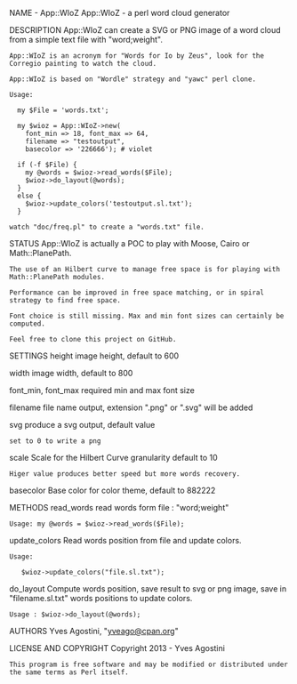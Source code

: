 NAME - App::WIoZ
    App::WIoZ - a perl word cloud generator

DESCRIPTION
    App::WIoZ can create a SVG or PNG image of a word cloud from a simple
    text file with "word;weight".

    App::WIoZ is an acronym for "Words for Io by Zeus", look for the
    Corregio painting to watch the cloud.

    App::WIoZ is based on "Wordle" strategy and "yawc" perl clone.

    Usage:

      my $File = 'words.txt';

      my $wioz = App::WIoZ->new(
        font_min => 18, font_max => 64,
        filename => "testoutput",
        basecolor => '226666'); # violet

      if (-f $File) {
        my @words = $wioz->read_words($File);
        $wioz->do_layout(@words);
      }
      else {
        $wioz->update_colors('testoutput.sl.txt');
      }

    watch "doc/freq.pl" to create a "words.txt" file.

STATUS
    App::WIoZ is actually a POC to play with Moose, Cairo or
    Math::PlanePath.

    The use of an Hilbert curve to manage free space is for playing with
    Math::PlanePath modules.

    Performance can be improved in free space matching, or in spiral
    strategy to find free space.

    Font choice is still missing. Max and min font sizes can certainly be
    computed.

    Feel free to clone this project on GitHub.

SETTINGS
  height
    image height, default to 600

  width
    image width, default to 800

  font_min, font_max
    required min and max font size

  filename
    file name output, extension ".png" or ".svg" will be added

  svg
    produce a svg output, default value

    set to 0 to write a png

  scale
    Scale for the Hilbert Curve granularity default to 10

    Higer value produces better speed but more words recovery.

  basecolor
    Base color for color theme, default to 882222

METHODS
  read_words
    read words form file : "word;weight"

    Usage: my @words = $wioz->read_words($File);

  update_colors
    Read words position from file and update colors.

    Usage:

       $wioz->update_colors("file.sl.txt");

  do_layout
    Compute words position, save result to svg or png image, save in
    "filename.sl.txt" words positions to update colors.

    Usage : $wioz->do_layout(@words);

AUTHORS
    Yves Agostini, "<yveago@cpan.org>"

LICENSE AND COPYRIGHT
    Copyright 2013 - Yves Agostini

    This program is free software and may be modified or distributed under
    the same terms as Perl itself.


